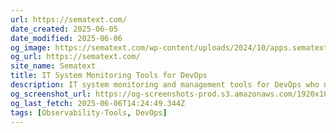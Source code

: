 ```yaml
---
url: https://sematext.com/
date_created: 2025-06-05
date_modified: 2025-06-06
og_image: https://sematext.com/wp-content/uploads/2024/10/apps.sematext.com_ui_synthetics_38609_monitors_652_runs_MacBook-Pro-_13-1.webp
og_url: https://sematext.com/
site_name: Sematext
title: IT System Monitoring Tools for DevOps
description: IT system monitoring and management tools for DevOps who need 24x7 live visibility into their infrastructure.
og_screenshot_url: https://og-screenshots-prod.s3.amazonaws.com/1920x1080/80/false/217cbaa7fb586bbf70f6be0b0dd1e7420b6629baf32386717acd250574345660.jpeg
og_last_fetch: 2025-06-06T14:24:49.344Z
tags: [Observability-Tools, DevOps]
---
```


